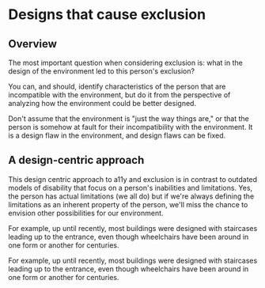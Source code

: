 # Designs that cause exclusion

## Overview

The most important question when considering exclusion is: what in the design of the environment led to this person's exclusion? 

You can, and should, identify characteristics of the person that are incompatible with the environment, but do it from the perspective of analyzing how the environment could be better designed. 

Don't assume that the environment is "just the way things are," or that the person is somehow at fault for their incompatibility with the environment. It is a design flaw in the environment, and design flaws can be fixed.

## A design-centric approach

This design centric approach to a11y and exclusion is in contrast to outdated models of disability that focus on a person's inabilities and limitations. Yes, the person has actual limitations (we all do) but if we're always defining the limitations as an inherent property of the person, we'll miss the chance to envision other possibilities for our environment.

For example, up until recently, most buildings were designed with staircases leading up to the entrance, even though wheelchairs have been around in one form or another for centuries.

For example, up until recently, most buildings were designed with staircases leading up to the entrance, even though wheelchairs have been around in one form or another for centuries.

